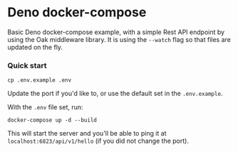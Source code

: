 # Deno docker-compose

Basic Deno docker-compose example, with a simple Rest API endpoint by using the Oak middleware library. It is using the `--watch` flag so that files are updated on the fly.

### Quick start

```
cp .env.example .env
```

Update the port if you'd like to, or use the default set in the `.env.example`.

With the `.env` file set, run:

```
docker-compose up -d --build
```

This will start the server and you'll be able to ping it at `localhost:6823/api/v1/hello` (if you did not change the port).
